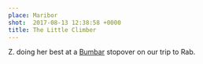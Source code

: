 ```yaml
---
place: Maribor
shot:  2017-08-13 12:38:58 +0000
title: The Little Climber
---
```


Z. doing her best at a [Bumbar](http://bumbar.si/) stopover on our trip to Rab.

